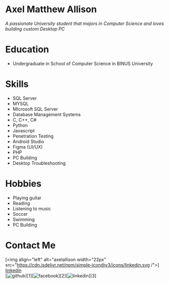 # Axel Matthew Allison
*A passionate University student that majors in Computer Science and loves building custom Desktop PC*

# Education
* Undergraduate in School of Computer Science in BINUS University

# Skills
* SQL Server
* MYSQL
* MIcrosoft SQL Server
* Database Management Systems
* C, C++, C#
* Python
* Javascript
* Penetration Testing
* Android Studio
* Figma (UI/UX)
* PHP
* PC Building
* Desktop Troubleshooting

# Hobbies
* Playing guitar
* Reading
* Listening to music
* Soccer
* Swimming
* PC Building

# Contact Me
[<img align="left" alt="axelallison width="22px" src="https://cdn.jsdelivr.net/npm/simple-icon@v3/icons/linkedin.svg /">] [linkedin]
</br>
[![github](https://cloud.githubusercontent.com/assets/17016297/18839843/0e06a67a-83d2-11e6-993a-b35a182500e0.png)][1][![facebook](https://cloud.githubusercontent.com/assets/17016297/18839836/0a06deb4-83d2-11e6-8078-1d0974af0f63.png)][2][![linkedin](https://cloud.githubusercontent.com/assets/17016297/18839848/0fc7e74e-83d2-11e6-8c6a-277fc9d6e067.png)][3]
<i class="ri-facebook-fill"></i>

  
  
  
  
[linkedin]: https://www.linkedin.com/in/axel-allison/
